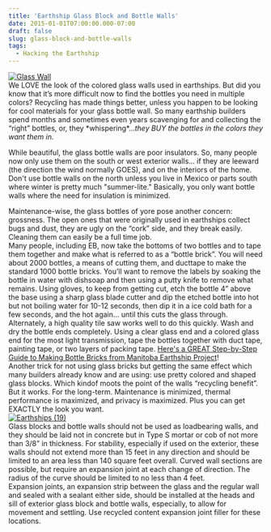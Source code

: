```yaml
---
title: 'Earthship Glass Block and Bottle Walls'
date: 2015-01-01T07:00:00.000-07:00
draft: false
slug: glass-block-and-bottle-walls
tags:
  - Hacking the Earthship
---
```


[![Glass Wall](https://lh3.ggpht.com/-DkxQQQYd9eM/VKRtslQElpI/AAAAAAAAJR4/_zGCFTc_IDs/Earthships54_thumb13.jpg?imgmax=800 "Glass Wall")](/images/blog/legacy/Earthships5415.jpg)  
We LOVE the look of the colored glass walls used in earthships. But did you know that it’s more difficult now to find the bottles you need in multiple colors? Recycling has made things better, unless you happen to be looking for cool materials for your glass bottle wall. So many earthship builders spend months and sometimes even years scavenging for and collecting the “right” bottles, or, they \*whispering\*..._they BUY the bottles in the colors they want them in._  

[](https://draft.blogger.com/blogger.g?blogID=3786018349043553733)While beautiful, the glass bottle walls are poor insulators. So, many people now only use them on the south or west exterior walls... if they are leeward (the direction the wind normally GOES), and on the interiors of the home. Don't use bottle walls on the north unless you live in Mexico or parts south where winter is pretty much "summer-lite." Basically, you only want bottle walls where the need for insulation is minimized.  

Maintenance-wise, the glass bottles of yore pose another concern: grossness. The open ones that were originally used in earthships collect bugs and dust, they are ugly on the “cork” side, and they break easily. Cleaning them can easily be a full time job.  
Many people, including EB, now take the bottoms of two bottles and to tape them together and make what is referred to as a “bottle brick”. You will need about 2000 bottles, a means of cutting them, and ducttape to make the standard 1000 bottle bricks. You’ll want to remove the labels by soaking the bottle in water with dishsoap and then using a putty knife to remove what remains. Using gloves, to keep from getting cut, etch the bottle 4” above the base using a sharp glass blade cutter and dip the etched bottle into hot but not boiling water for 10-12 seconds, then dip it in a ice cold bath for a few seconds, and the hot again... until this cuts the glass through. Alternately, a high quality tile saw works well to do this quickly. Wash and dry the bottle ends completely. Using a clear glass end and a colored glass end for the most light transmission, tape the bottles together with duct tape, painting tape, or two layers of packing tape. [Here's a GREAT Step-by-Step Guide to Making Bottle Bricks from Manitoba Earthship Project](https://sites.google.com/site/earthshipmanitoba/project-updates/bottlebrickmakingbykris)!  
Another trick for not using glass bricks but getting the same effect which many builders already know and are using: use pretty colored and shaped glass blocks. Which kindof moots the point of the walls “recycling benefit”. But it works. For the long-term. Maintenance is minimized, thermal performance is maximized, and privacy is maximized. Plus you can get EXACTLY the look you want.  
[![Earthships (19)](https://lh6.ggpht.com/-sOoN4Nr6AS8/VKRtthzvuZI/AAAAAAAAJSI/jtmuBXJkaTs/Earthships19_thumb3.jpg?imgmax=800 "Earthships (19)")](/images/blog/legacy/Earthships195.jpg)  
Glass blocks and bottle walls should not be used as loadbearing walls, and they should be laid not in concrete but in Type S mortar or cob of not more than 3/8” in thickness. For stability, especially if used on the exterior, these walls should not extend more than 15 feet in any direction and should be limited to an area less than 140 square feet overall. Curved wall sections are possible, but require an expansion joint at each change of direction. The radius of the curve should be limited to no less than 4 feet.   
Expansion joints, an expansion strip between the glass and the regular wall and sealed with a sealant either side, should be installed at the heads and sill of exterior glass block and bottle walls, especially, to allow for movement and settling. Use recycled content expansion joint filler for these locations.

